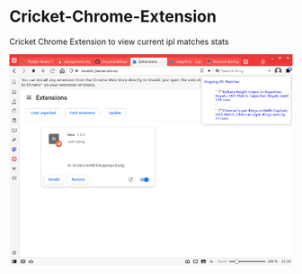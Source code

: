 # Cricket-Chrome-Extension

Cricket Chrome Extension to view current ipl matches stats

![Screenshot](/screenshot.png "Sample page")
